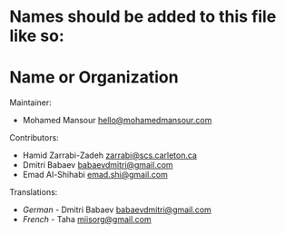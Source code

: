 # Names should be added to this file like so:
# Name or Organization <email address>

Maintainer:

 * Mohamed Mansour <hello@mohamedmansour.com>

Contributors:

 * Hamid Zarrabi-Zadeh <zarrabi@scs.carleton.ca>
 * Dmitri Babaev <babaevdmitri@gmail.com>
 * Emad Al-Shihabi  <emad.shi@gmail.com>

Translations:

 * _German_ - Dmitri Babaev <babaevdmitri@gmail.com>
 * _French_ - Taha <miisorg@gmail.com>
